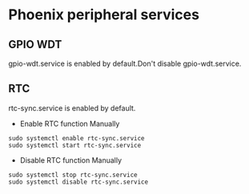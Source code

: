 # Phoenix peripheral services

## GPIO WDT

gpio-wdt.service is enabled by default.Don't disable gpio-wdt.service.



## RTC

rtc-sync.service is enabled by default.

- Enable RTC function Manually 

```shell
sudo systemctl enable rtc-sync.service
sudo systemctl start rtc-sync.service
```

- Disable RTC function Manually 

```shell
sudo systemctl stop rtc-sync.service
sudo systemctl disable rtc-sync.service
```